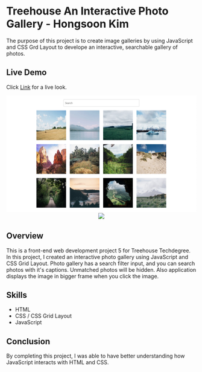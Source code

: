 # Treehouse An Interactive Photo Gallery - Hongsoon Kim
<p>The purpose of this project is to create image galleries by using JavaScript and CSS Grd Layout to develope an interactive, searchable gallery of photos.</p>

## Live Demo
Click [Link](https://hkim2979.github.io/project_5/) for a live look.

<p align="center">
  <img src="https://github.com/hkim2979/treehouse_project_5_hongsoonkim/blob/main/gallery_mockup.png">
  <img src="https://github.com/hkim2979/treehouse_project_5_hongsoonkim/blob/main/photo_lightbox.png">
</p>

## Overview
This is a front-end web development project 5 for Treehouse Techdegree. In this project, I created an interactive photo gallery using JavaScript and CSS Grid Layout. Photo gallery has a search filter input, and you can search photos with it's captions. Unmatched photos will be hidden. Also application displays the image in bigger frame when you click the image.
 
 ## Skills
- HTML
- CSS / CSS Grid Layout
- JavaScript

## Conclusion
By completing this project, I was able to have better understanding how JavaScript interacts with HTML and CSS.

 
